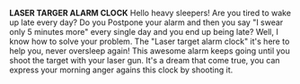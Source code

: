 **LASER TARGER ALARM CLOCK**
Hello heavy sleepers! Are you tired to wake up late every day? Do you Postpone your alarm and then you say "I swear only 5 minutes more"
every single day and you end up being late? Well, I know how to solve your problem. The "Laser target alarm clock" it's here to help you, 
never oversleep again! This awesome alarm keeps going until you shoot the target with your laser gun. It's a dream that come true, you can 
express your morning anger agains this clock by shooting it. 
